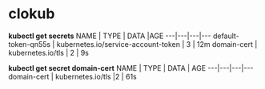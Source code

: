 # clokub

**kubectl get secrets**
NAME           |       TYPE            |                      DATA   |AGE
---|---|---|---
default-token-qn55s  | kubernetes.io/service-account-token |  3    |  12m
domain-cert      |     kubernetes.io/tls               |      2    |  9s




**kubectl get secret domain-cert**
NAME       |   TYPE          |      DATA  | AGE
---|---|---|---
domain-cert  | kubernetes.io/tls   |2   |   61s
